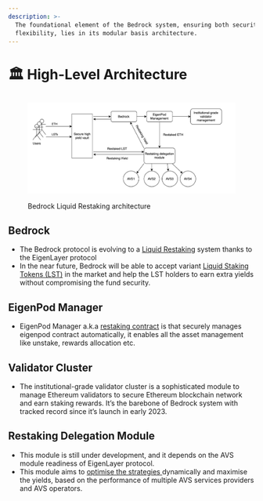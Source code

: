 ```yaml
---
description: >-
  The foundational element of the Bedrock system, ensuring both security and
  flexibility, lies in its modular basis architecture.
---
```


# 🏛️ High-Level Architecture

##

<figure><img src="../../.gitbook/assets/bedrock-architecture.png" alt=""><figcaption><p>Bedrock Liquid Restaking architecture</p></figcaption></figure>

## Bedrock

* The Bedrock protocol is evolving to a [Liquid Restaking](../introduction/intro-to-liquid-restaking/liquid-restaking-with-eigenlayer.md) system thanks to the EigenLayer protocol&#x20;
* In the near future, Bedrock will be able to accept variant [Liquid Staking Tokens (LST)](../introduction/intro-to-liquid-staking.md) in the market and help the LST holders to earn extra yields without compromising the fund security.

## EigenPod Manager

* EigenPod Manager a.k.a [restaking contract](../../security/smart-contracts/) is that securely manages eigenpod contract automatically, it enables all the asset management like unstake, rewards allocation etc.

## Validator Cluster

* The institutional-grade validator cluster is a sophisticated module to manage Ethereum validators to secure Ethereum blockchain network and earn staking rewards. It’s the barebone of Bedrock system with tracked record since it’s launch in early 2023.

## Restaking Delegation Module

* This module is still under development, and it depends on the AVS module readiness of EigenLayer protocol.
* This module aims to [optimise the strategies ](../../eigenlayer/introduction-to-eigenlayer/restaking/anti-slashing-of-restaking.md)dynamically and maximise the yields, based on the performance of multiple AVS services providers and AVS operators.
